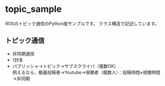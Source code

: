 # topic_sample
ROSのトピック通信のPython版サンプルです。
クラス構造で記述しています。

## トピック通信
- 非同期通信
- 1対多
- パブリッシャ→トピック→サブスクライバ（複数OK）  
例えるなら、動画投稿者→Youtube→視聴者（複数人）：投稿時間≠視聴時間→非同期
